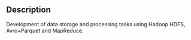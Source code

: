 ## Description

Development of data storage and processing tasks using Hadoop HDFS, Avro+Parquet and MapReduce.

